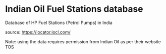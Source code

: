 # Indian Oil Fuel Stations database
Database of HP Fuel Stations (Petrol Pumps) in India

source: https://locator.iocl.com/

Note: using the data requires permission from Indian Oil as per their website TOS
